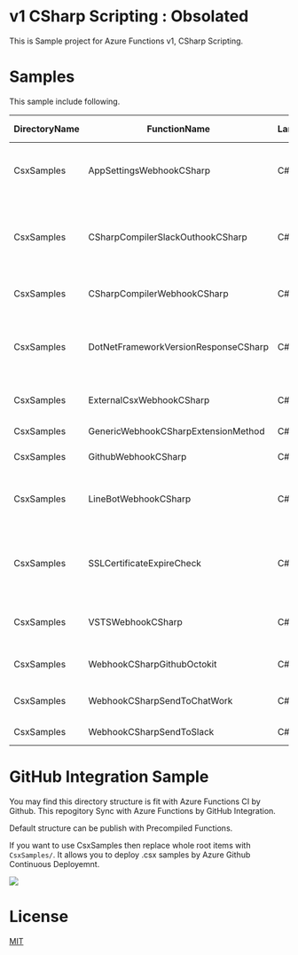 # v1 CSharp Scripting : Obsolated

This is Sample project for Azure Functions v1, CSharp Scripting. 

# Samples

This sample include following.

DirectoryName | FunctionName | Language | Pre-compiled? | Description
---- | ---- | ---- | ----  | ----
CsxSamples | AppSettingsWebhookCSharp | C# | No | Reference ```Application Settings > App Setting``` of Web Apps Sample code.
CsxSamples | CSharpCompilerSlackOuthookCSharp | C# | No | Slack Interactive C# Code Roslyn Evaluation Sample. (```@C#: Enumerable.Range(10, 20).Aggregate((x, y) => x + y)```)
CsxSamples | CSharpCompilerWebhookCSharp | C# | No | Generic Webhook C# Code Roslyn Evaluation Sample.
CsxSamples | DotNetFrameworkVersionResponseCSharp | C# | No | Retrurn .NET Framework Friendly Name by passing .NET Framework Release Registry Value.
CsxSamples | ExternalCsxWebhookCSharp | C# | No | Reference external .csx usage Sample code.
CsxSamples | GenericWebhookCSharpExtensionMethod | C# | No | Extension Method usage Sample code.
CsxSamples | GithubWebhookCSharp | C# | No | Github Webhook Sample code.
CsxSamples | LineBotWebhookCSharp | C# | No | Line Bot Webhook Sample code with Emergency Evacuation info with sent info.
CsxSamples | SSLCertificateExpireCheck | C# | No | SSL Certificate Checker. Often introduce in AWS Lambda but you can do with C# + AzureFucntions, too! 
CsxSamples | VSTSWebhookCSharp | C# | No | Visual Studio Team Service (VSTS) Webhook Sample code.
CsxSamples | WebhookCSharpGithubOctokit | C# | No | NuGet package reference sample for Octokit.
CsxSamples | WebhookCSharpSendToChatWork | C# | No | Chatwork Notification Sample code.
CsxSamples | WebhookCSharpSendToSlack | C# | No | Slack Notification Sample code.

# GitHub Integration Sample

You may find this directory structure is fit with Azure Functions CI by Github. This repogitory Sync with Azure Functions by GitHub Integration.

Default structure can be publish with Precompiled Functions.

If you want to use CsxSamples then replace whole root items with `CsxSamples/`. It allows you to deploy .csx samples by Azure Github Continuous Deployemnt.

![](../images/CsxDeployment.png)

# License

[MIT](https://github.com/guitarrapc/AzureFunctionsIntroduction/blob/master/LICENSE)
